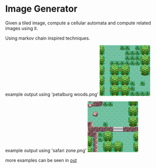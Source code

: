 # Image Generator

Given a tiled image, compute a cellular automata and compute related images using it.

Using markov chain inspired techniques.

example output using 'petalburg woods.png'
![](out/petalburg_4.png)

example output using 'safari zone.png'
![](out/safari_3.png)

more examples can be seen in [out](out/)
